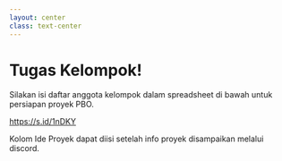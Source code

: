 ```yaml
---
layout: center
class: text-center
---
```


# Tugas Kelompok!

Silakan isi daftar anggota kelompok dalam spreadsheet di bawah untuk persiapan proyek PBO.

https://s.id/1nDKY

Kolom Ide Proyek dapat diisi setelah info proyek disampaikan melalui discord.

